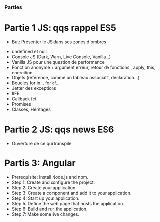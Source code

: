 ### Parties

# Partie 1 JS: qqs rappel ES5
+ But: Présenter le JS dans ses zones d'ombres
* undefined et null
* Console JS (Dark, Warn, Live Console, Vanilla ..)
* Vanilla JS pour une question de performance
* Fonction anonyme +  argument erreur, retour de fonctions , apply, this, coercition
* Objets (reference, comme un tableau associatif, declaration...)
* Boucles for in... for of...
* Jetter des exceptions
* IIFE
* Callback fct
* Promises
* Classes, Héritages

# Partie 2 JS: qqs news ES6


* Ouverture de ce qui transpile


# Partis 3: Angular

+ Prerequisite: Install Node.js and npm.
+ Step 1: Create and configure the project.
+ Step 2: Create your application.
+ Step 3: Create a component and add it to your application.
+ Step 4: Start up your application.
+ Step 5: Define the web page that hosts the application.
+ Step 6: Build and run the application.
+ Step 7: Make some live changes.
